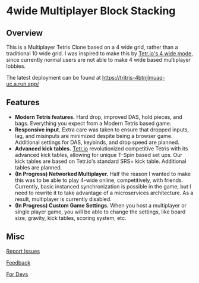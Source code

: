 # 4wide Multiplayer Block Stacking

## Overview 

This is a Multiplayer Tetris Clone based on a 4 wide grid, rather than a traditional 10 wide grid. I was inspired to make this by [Tetr.io's 4 wide mode](youtube.com/watch?v=5IbvrTA2hJg), since currently normal users are not able to make 4 wide based multiplayer lobbies. 

The latest deployment can be found at https://tritris-4btnjlmuaq-uc.a.run.app/

## Features
- **Modern Tetris features.** Hard drop, improved DAS, hold pieces, and bags. Everything you expect from a Modern Tetris based game.
- **Responsive input.** Extra care was taken to ensure that dropped inputs, lag, and misinputs are minimized despite being a browser game. Additional settings for DAS, keybinds, and drop speed are planned.
- **Advanced kick tables.** [Tetr.io](https://tetr.io/) revolutionized competitive Tetris with its advanced kick tables, allowing for unique T-Spin based set ups. Our kick tables are based on Tetr.io's standard SRS+ kick table. Additional tables are planned.
- **(In Progress) Networked Multiplayer.** Half the reason I wanted to make this was to be able to play 4-wide online, competitively, with friends. Currently, basic instanced synchronization is possible in the game, but I need to rewrite it to take advantage of a microservices architecture. As a result, multiplayer is currently disabled. 
- **(In Progress) Custom Game Settings.** When you host a multiplayer or single player game, you will be able to change the settings, like board size, gravity, kick tables, scoring system, etc. 

## Misc

[Report Issues](https://github.com/RainbowPangolin/tritris/issues)

[Feedback](mailto:kktsou@ucsd.edu)

[For Devs](/wiki/DevNotes.md)
